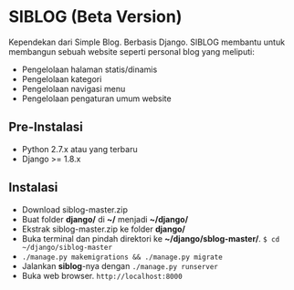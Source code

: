 # SIBLOG (Beta Version)
Kependekan dari Simple Blog. Berbasis Django. SIBLOG membantu untuk membangun sebuah website seperti personal blog yang meliputi:
* Pengelolaan halaman statis/dinamis
* Pengelolaan kategori
* Pengelolaan navigasi menu
* Pengelolaan pengaturan umum website

## Pre-Instalasi
* Python 2.7.x atau yang terbaru
* Django >= 1.8.x

## Instalasi
* Download siblog-master.zip
* Buat folder **django/** di **~/** menjadi **~/django/**
* Ekstrak siblog-master.zip ke folder **django/**
* Buka terminal dan pindah direktori ke **~/django/sblog-master/**. `$ cd ~/django/siblog-master`
* `./manage.py makemigrations && ./manage.py migrate`
* Jalankan **siblog**-nya dengan `./manage.py runserver`
* Buka web browser. `http://localhost:8000`
